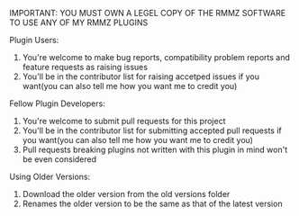 IMPORTANT: YOU MUST OWN A LEGEL COPY OF THE RMMZ SOFTWARE TO USE ANY OF MY RMMZ PLUGINS

Plugin Users:
1. You're welcome to make bug reports, compatibility problem reports and feature requests as raising issues
2. You'll be in the contributor list for raising accetped issues if you want(you can also tell me how you want me to credit you)

Fellow Plugin Developers:
1. You're welcome to submit pull requests for this project
2. You'll be in the contributor list for submitting accepted pull requests if you want(you can also tell me how you want me to credit you)
3. Pull requests breaking plugins not written with this plugin in mind won't be even considered

Using Older Versions:
1. Download the older version from the old versions folder
2. Renames the older version to be the same as that of the latest version
